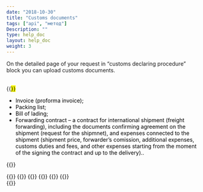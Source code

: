```yaml
---
date: "2018-10-30"
title: "Customs documents"
tags: ["api", "метод"]
Description: ""
type: help_doc
layout: help_doc
weight: 3
---
```


On the detailed page of your request in “customs declaring procedure” block you can upload customs documents.

<br/>
{{<mark text="Обязательные документы:">}} <br/>

* Invoice (proforma invoice);
* Packing list;
* Bill of lading;
* Forwarding contract – a contract for international shipment (freight forwarding), including the documents confirming agreement on the shipment (request for the shipmnet), and expenses connected to the shipment (shipment price, forwarder’s comission, additional expenses, customs duties and fees, and other expenses starting from the moment of the signing the contract and up to the delivery)..

{{<isHelpful>}}


{{<seeAlso>}}
    {{<seeAlsoItem link="/tracking/where_container/" target="_blank" text="Where is my container?">}}
    {{<seeAlsoItem link="/tracking/customs_events/" text="Inspection, weight measuring and x-ray inspection">}}
    {{<seeAlsoItem link="/tracking/custom_declaration/" target="_blank" text="Customs declaration">}}
    {{<seeAlsoItem link="/tracking/invoices-and-acts/" text="Invoices, certificates and B/Ls ">}}
    {{<seeAlsoItem link="/tracking/railway_bills/" text="Railway B/Ls">}}    
{{</seeAlso>}}